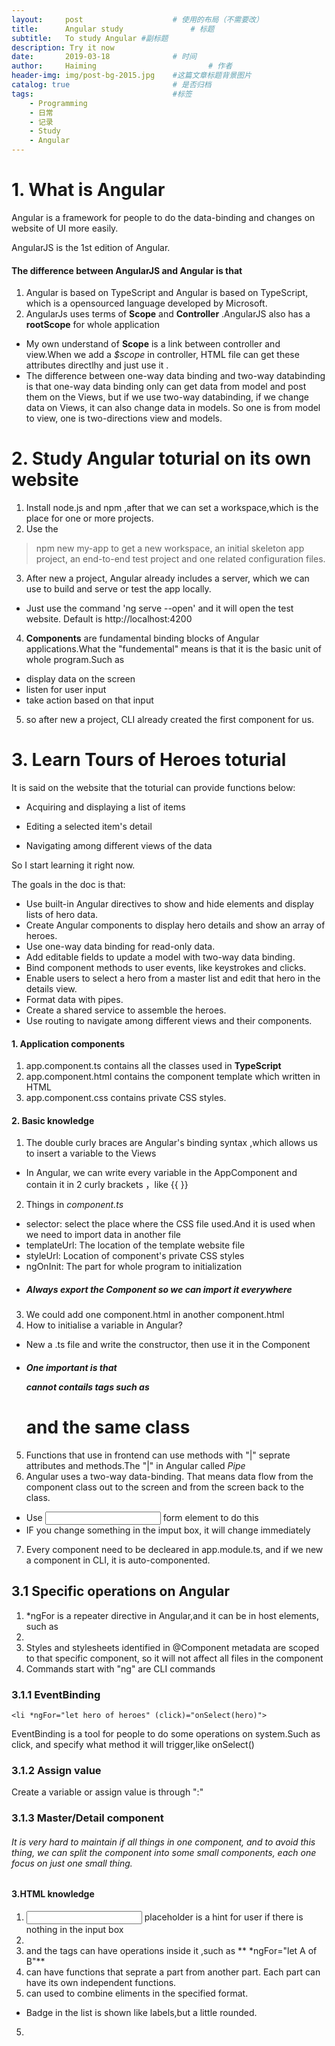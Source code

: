 ```yaml
---
layout:     post   				    # 使用的布局（不需要改）
title:      Angular study				# 标题 
subtitle:   To study Angular #副标题
description: Try it now
date:       2019-03-18 				# 时间
author:     Haiming 						# 作者
header-img: img/post-bg-2015.jpg 	#这篇文章标题背景图片
catalog: true 						# 是否归档
tags:								#标签
    - Programming
    - 日常
    - 记录
    - Study
    - Angular
---
```


# 1. What is Angular
Angular is a framework for people to do the data-binding and changes on website of UI more easily.

AngularJS is the 1st edition of Angular.

#### The difference between AngularJS and Angular is that
1. Angular is based on TypeScript and Angular is based on TypeScript, which is a opensourced language developed by Microsoft.
2. AngularJs uses terms of **Scope** and **Controller** .AngularJS also has a **rootScope** for whole application
-  My own understand of **Scope** is a link between controller and view.When we add a *$scope* in controller, HTML file can get these attributes directlhy and just use it .
- The difference between one-way data binding and two-way databinding is that one-way data binding only can get data from model and post them on the Views, but if we use two-way databinding, if we change data on Views, it can also change data in models. So one is from model to view, one is two-directions view and models.

# 2. Study Angular toturial on its own website
1. Install node.js and npm ,after that we can set a workspace,which is the place for one or more projects. 
2. Use the 
> npm new my-app 
to get a new workspace, an initial skeleton app project, an end-to-end test project and one related configuration files.
3. After new a project, Angular already includes a server, which we can use to build and serve or test the app locally.
- Just use the command 'ng serve --open' and it will open the test website. Default is http://localhost:4200
4. **Components** are fundamental binding blocks of Angular applications.What the "fundemental" means is that it is the basic unit of whole program.Such as 
- display data on the screen
- listen for user input
- take action based on that input
5. so after new a project, CLI already created the first component for us.

# 3. Learn Tours of Heroes toturial
It is said on the website that the toturial can provide functions below:
- Acquiring and displaying a list of items

- Editing a selected item's detail

- Navigating among different views of the data

So I start learning it right now.

The goals in the doc is that:
- Use built-in Angular directives to show and hide elements and display lists of hero data.
- Create Angular components to display hero details and show an array of heroes.
- Use one-way data binding for read-only data.
- Add editable fields to update a model with two-way data binding.
- Bind component methods to user events, like keystrokes and clicks.
- Enable users to select a hero from a master list and edit that hero in the details view.
- Format data with pipes.
- Create a shared service to assemble the heroes.
- Use routing to navigate among different views and their components.
#### 1. Application components
1. app.component.ts contains all the classes used in **TypeScript**
2. app.component.html contains the component template which written in HTML
3. app.component.css contains private CSS styles.
#### 2. Basic knowledge
1. The double curly braces are Angular's binding syntax ,which allows us to insert a variable to the Views
- In Angular, we can write every variable in the AppComponent and contain it in 2 curly brackets ，like {{  }}
2. Things in *component.ts*
- selector: select the place where the CSS file used.And it is used when we need to import data in another file
- templateUrl: The location of the template website file
- styleUrl: Location of component's private CSS styles
- ngOnInit: The part for whole program to initialization
- ##### Always export the Component so we can import it everywhere
3. We could add one component.html in another component.html
4. How to initialise a variable in Angular?
- New a .ts file and write the constructor, then use it in the Component
- ##### One important is that <p> cannot contails tags such as <h1> <div> and the same class
5. Functions that use in frontend can use methods with "|" seprate attributes and methods.The "|" in Angular called *Pipe* 
6. Angular uses a two-way data-binding. That means data flow from the component class out to the screen and from the screen back to the class.
- Use <input> form element to do this
- IF you change something in the imput box, it will change immediately
7. Every component need to be decleared in app.module.ts, and if we new a component in CLI, it is auto-componented.
## 3.1 Specific operations on Angular
1. *ngFor is a repeater directive in Angular,and it can be in host elements, such as <li>
2. Styles and stylesheets identified in @Component metadata are scoped to that specific component, so it will not affect all files in the component
3. Commands start with "ng" are CLI commands
### 3.1.1 EventBinding
```<li *ngFor="let hero of heroes" (click)="onSelect(hero)">```

EventBinding is a tool for people to do some operations on system.Such as click, and specify what method it will trigger,like onSelect()

### 3.1.2 Assign value
Create a variable or assign value is through ":"

### 3.1.3 Master/Detail component
###### It is very hard to maintain if all things in one component, and to avoid this thing, we can split the component into some small components, each one focus on just one small thing.


#### 3.HTML knowledge
1. <input> placeholder is a hint for user if there is nothing in the input box
2. <li> and the tags can have operations inside it ,such as ** *ngFor="let A of B"**
3. <div> can have functions that seprate a part from another part. Each part can have its own independent functions.
4. <span> can used to combine eliments in the specified format.
- Badge in the list is shown like labels,but a little rounded.
5. 
